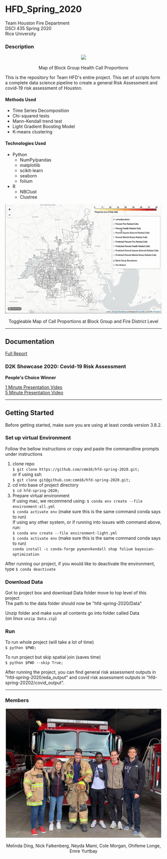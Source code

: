 # HFD_Spring_2020
Team Houston Fire Department \
DSCI 435 Spring 2020 \
Rice University 


### Description 
<p align="center">
  <img src="images/healthmap.gif" height="350">
  <p align="center">Map of Block Group Health Call Proportions</p>
</p>

This is the repository for Team HFD's entire project. This set of scripts form a complete data science pipeline to create a general Risk Assessment and covid-19 risk assessment of Houston.

#### Methods Used 
- Time Series Decomposition
- Chi-squared tests
- Mann-Kendall trend test
- Light Gradient Boosting Model
- K-means clustering 

#### Technologies Used 
- Python 
   - NumPy/pandas
   - matplotlib 
   - scikit-learn
   - seaborn
   - folium 
- R 
   - NBClust 
   - Clustree

<p align="center">
  <img src="images/fdmap.gif" height="350">
   <p align="center">Toggleable Map of Call Proportions at Block Group and Fire District Level</p>
</p>

---
## Documentation 
[Full Report](https://drive.google.com/file/d/1lHDojuRc_ST6w6Wpj1SJOviPhoVKFqMl/view?usp=sharing)

### D2K Showcase 2020: Covid-19 Risk Assessment 
**People's Choice Winner**

[1 Minute Presentation Video](https://www.youtube.com/watch?v=amsAb2AAe24) \
[5 Minute Presentation Video](https://rice.app.box.com/s/qoxwjch1cir9ggsjkea5wj91gqmauir7)

---
## Getting Started 
Before getting started, make sure you are using at least conda version 3.8.2. 

### Set up virtual Environment
Follow the bellow instructions or copy and paste the commandline prompts under instructions
1. clone repo\
   `$ git clone https://github.com/cmm16/hfd-spring-2020.git;`\
  or if using ssh\
  `$ git clone git@github.com:cmm16/hfd-spring-2020.git;`
2. cd into base of project directory\
   `$ cd hfd-spring-2020;`
3. Prepare virtual environment\
If using mac, we recommend using: 
  `$ conda env create --file environment-all.yml`\
  `$ conda activate env`  (make sure this is the same command conda says to run)\
If using any other system, or if running into issues with command above, run:\
  `$ conda env create --file environment-light.yml`\
  `$ conda activate env` (make sure this is the same command conda says to run)\
  `conda install -c conda-forge pymannkendall shap folium bayesian-optimization`

After running our project, if you would like to deactivate the environment, type `$ conda deactivate`
   
### Download Data
Got to project box and download Data folder move to top level of this project\
The path to the data folder should now be "hfd-spring-2020/Data"

Unzip folder and make sure all contents go into folder called Data\
(on linux `unzip Data.zip`)

### Run
To run whole project (will take a lot of time)\
   `$ python $PWD;`

To run project but skip spatial join (saves time)\
   `$ python $PWD --skip True;`

After running the project, you can find general risk assessment outputs in "hfd-spring-2020/eda_output" and covid risk assessment outputs in "hfd-spring-20202/covid_output". 

---
### Members

<p align="center">
  <img src="images/team.jpg" width="500">
   <p align="center">Melinda Ding, Nick Falkenberg, Neyda Mami, Cole Morgan, Ohifeme Longe, Emre Yurtbay</p>
</p>
